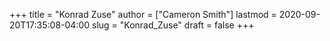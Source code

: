 +++
title = "Konrad Zuse"
author = ["Cameron Smith"]
lastmod = 2020-09-20T17:35:08-04:00
slug = "Konrad_Zuse"
draft = false
+++
